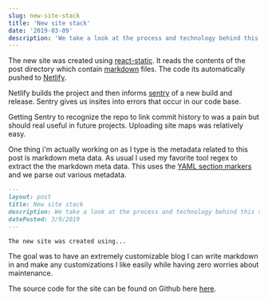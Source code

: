 ```yaml
---
slug: new-site-stack
title: 'New site stack'
date: '2019-03-09'
description: 'We take a look at the process and technology behind this site.'
---
```


The new site was created using [react-static](https://github.com/nozzle/react-static). It reads the contents of the post directory which contain [markdown](https://en.wikipedia.org/wiki/Markdown) files. The code its automatically pushed to [Netlify](https://netlify.com).

Netlify builds the project and then informs [sentry](https://sentry.io) of a new build and release. Sentry gives us insites into errors that occur in our code base.

Getting Sentry to recognize the repo to link commit history to was a pain but should real useful in future projects. Uploading site maps was relatively easy.

One thing i'm actually working on as I type is the metadata related to this post is markdown meta data. As usual I used my favorite tool regex to extract the the markdown meta data. This uses the [YAML section markers](https://stackoverflow.com/questions/44215896/markdown-metadata-format) and we parse out various metadata.

```markdown
---
layout: post
title: New site stack
description: We take a look at the process and technology behind this site.
datePosted: 3/9/2019
---

The new site was created using...
```

The goal was to have an extremely customizable blog I can write markdown in and make any customizations I like easily while having zero worries about maintenance.

The source code for the site can be found on Github here [here](https://github.com/ncrmro/ncrmro-static).
